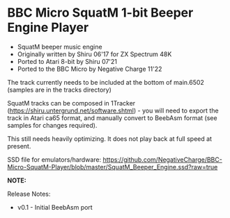 # BBC Micro SquatM 1-bit Beeper Engine Player

- SquatM beeper music engine
- Originally written by Shiru 06'17 for ZX Spectrum 48K
- Ported to Atari 8-bit by Shiru 07'21
- Ported to the BBC Micro by Negative Charge 11'22

The track currently needs to be included at the bottom of main.6502 (samples are in the tracks directory)

SquatM tracks can be composed in 1Tracker (https://shiru.untergrund.net/software.shtml) - you will need to export the track in Atari ca65 format, and manually convert to BeebAsm format (see samples for changes required).

This still needs heavily optimizing.  It does not play back at full speed at present.

SSD file for emulators/hardware: https://github.com/NegativeCharge/BBC-Micro-SquatM-Player/blob/master/SquatM_Beeper_Engine.ssd?raw=true

**NOTE:**

Release Notes:

- v0.1 - Initial BeebAsm port
